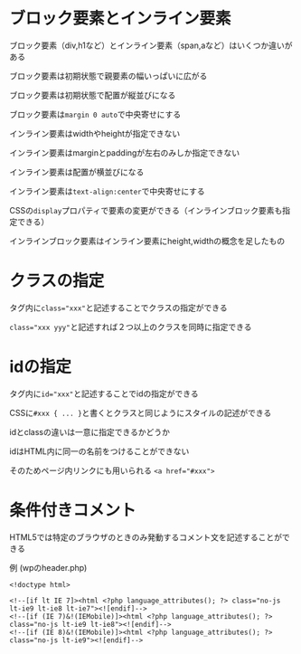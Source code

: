# ブロック要素とインライン要素

ブロック要素（div,h1など）とインライン要素（span,aなど）はいくつか違いがある

ブロック要素は初期状態で親要素の幅いっぱいに広がる

ブロック要素は初期状態で配置が縦並びになる

ブロック要素は`margin 0 auto`で中央寄せにする

インライン要素はwidthやheightが指定できない

インライン要素はmarginとpaddingが左右のみしか指定できない

インライン要素は配置が横並びになる

インライン要素は`text-align:center`で中央寄せにする

CSSの`display`プロパティで要素の変更ができる（インラインブロック要素も指定できる）

インラインブロック要素はインライン要素にheight,widthの概念を足したもの

# クラスの指定

タグ内に`class="xxx"`と記述することでクラスの指定ができる

`class="xxx yyy"`と記述すれば２つ以上のクラスを同時に指定できる

# idの指定

タグ内に`id="xxx"`と記述することでidの指定ができる

CSSに`#xxx { ... }`と書くとクラスと同じようにスタイルの記述ができる

idとclassの違いは一意に指定できるかどうか

idはHTML内に同一の名前をつけることができない

そのためページ内リンクにも用いられる `<a href="#xxx">`

# 条件付きコメント

HTML5では特定のブラウザのときのみ発動するコメント文を記述することができる

例 (wpのheader.php)

```
<!doctype html>

<!--[if lt IE 7]><html <?php language_attributes(); ?> class="no-js lt-ie9 lt-ie8 lt-ie7"><![endif]-->
<!--[if (IE 7)&!(IEMobile)]><html <?php language_attributes(); ?> class="no-js lt-ie9 lt-ie8"><![endif]-->
<!--[if (IE 8)&!(IEMobile)]><html <?php language_attributes(); ?> class="no-js lt-ie9"><![endif]-->
```

